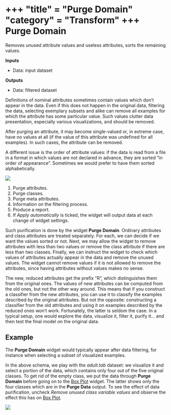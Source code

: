 +++
"title" = "Purge Domain"
"category" = "Transform"
+++
Purge Domain
============

Removes unused attribute values and useless attributes, sorts the remaining values.

**Inputs**

- Data: input dataset

**Outputs**

- Data: filtered dataset

Definitions of nominal attributes sometimes contain values which don’t appear in the data. Even if this does not happen in the original data, filtering the data, selecting exemplary subsets and alike can remove all examples for which the attribute has some particular value. Such values clutter data presentation, especially various visualizations, and should be removed.

After purging an attribute, it may become single-valued or, in extreme case, have no values at all (if the value of this attribute was undefined for all examples). In such cases, the attribute can be removed.

A different issue is the order of attribute values: if the data is read from a file in a format in which values are not declared in advance, they are sorted “in order of appearance”. Sometimes we would prefer to have them sorted alphabetically.

![](../images/PurgeDomain-stamped.png)

1. Purge attributes.
2. Purge classes.
3. Purge meta attributes.
4. Information on the filtering process.
5. Produce a report.
6. If *Apply automatically* is ticked, the widget will output data at
   each change of widget settings.

Such purification is done by the widget **Purge Domain**. Ordinary attributes and class attributes are treated separately. For each, we can decide if we want the values sorted or not. Next, we may allow the widget to remove attributes with less than two values or remove the class attribute if there are less than two classes. Finally, we can instruct the widget to check which values of attributes actually appear in the data and remove the unused values. The widget cannot remove values if it is not allowed to remove the attributes, since having attributes without values makes no sense.

The new, reduced attributes get the prefix “R”, which distinguishes them from the original ones. The values of new attributes can be computed from the old ones, but not the other way around. This means that if you construct a classifier from the new attributes, you can use it to classify the examples described by the original attributes. But not the opposite: constructing a classifier from the old attributes and using it on examples described by the reduced ones won’t work. Fortunately, the latter is seldom the case. In a typical setup, one would explore the data, visualize it, filter it, purify it… and then test the final model on the original data.

Example
-------

The **Purge Domain** widget would typically appear after data filtering, for instance when selecting a subset of visualized examples.

In the above schema, we play with the *adult.tab* dataset: we visualize it and select a portion of the data, which contains only four out of the five original classes. To get rid of the empty class, we put the data through **Purge Domain** before going on to the [Box Plot](../../visualize/boxplot/) widget. The latter shows only the four classes which are in the **Purge Data** output. To see the effect of data purification, uncheck *Remove unused class variable values* and observe the effect this has on [Box Plot](../../visualize/boxplot/).

![](../images/PurgeDomain-example.png)
